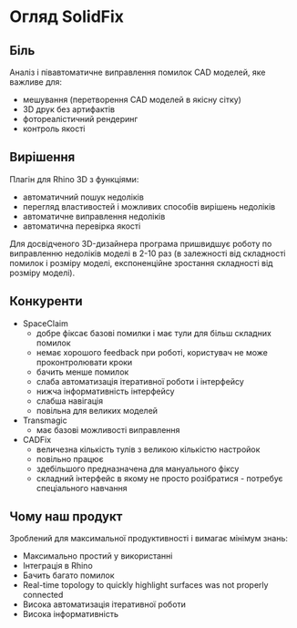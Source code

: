 # Огляд SolidFix

## Біль

Аналіз і півавтоматичне виправлення помилок CAD моделей, яке важливе для: 
- мешування (перетворення CAD моделей в якісну сітку)
- 3D друк без артифактів
- фотореалістичний рендеринг
- контроль якості

## Вирішення

Плагін для Rhino 3D з функціями:
- автоматичний пошук недоліків
- перегляд властивостей і можливих способів вирішень недоліків
- автоматичне виправлення недоліків
- автоматична перевірка якості

Для досвідченого 3D-дизайнера програма пришвидшує роботу по виправленню недоліків моделі в 2-10 раз (в залежності від складності помилок і розміру моделі, експоненційне зростання складності від розміру моделі).

## Конкуренти

- SpaceClaim
  - добре фіксає базові помилки і має тули для більш складних помилок
  - немає хорошого feedback при роботі, користувач не може проконтролювати кроки
  - бачить менше помилок
  - слаба автоматизація ітеративної роботи і інтерфейсу
  - нижча інформативність інтерфейсу
  - слабша навігація
  - повільна для великих моделей
- Transmagic
  - має базові можливості виправлення
- CADFix
  - величезна кількість тулів з великою кількістю настройок
  - повільно працює
  - здебільшого предназначена для мануального фіксу
  - складний інтерфейс в якому не просто розібратися - потребує спеціального навчання

## Чому наш продукт

Зроблений для максимальної продуктивності і вимагає мінімум знань:

- Максимально простий у використанні
- Інтеграція в Rhino
- Бачить багато помилок
- Real-time topology to quickly highlight surfaces was not properly connected
- Висока автоматизація ітеративної роботи
- Висока інформативність


